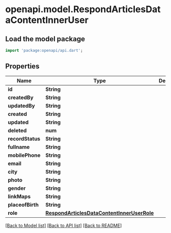 # openapi.model.RespondArticlesDataContentInnerUser

## Load the model package
```dart
import 'package:openapi/api.dart';
```

## Properties
Name | Type | Description | Notes
------------ | ------------- | ------------- | -------------
**id** | **String** |  | [optional] 
**createdBy** | **String** |  | [optional] 
**updatedBy** | **String** |  | [optional] 
**created** | **String** |  | [optional] 
**updated** | **String** |  | [optional] 
**deleted** | **num** |  | [optional] 
**recordStatus** | **String** |  | [optional] 
**fullname** | **String** |  | [optional] 
**mobilePhone** | **String** |  | [optional] 
**email** | **String** |  | [optional] 
**city** | **String** |  | [optional] 
**photo** | **String** |  | [optional] 
**gender** | **String** |  | [optional] 
**linkMaps** | **String** |  | [optional] 
**placeofBirth** | **String** |  | [optional] 
**role** | [**RespondArticlesDataContentInnerUserRole**](RespondArticlesDataContentInnerUserRole.md) |  | [optional] 

[[Back to Model list]](../README.md#documentation-for-models) [[Back to API list]](../README.md#documentation-for-api-endpoints) [[Back to README]](../README.md)


